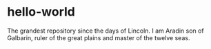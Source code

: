 # hello-world
The grandest repository since the days of Lincoln.
I am Aradin son of Galbarin, ruler of the great plains and master of the twelve seas.
